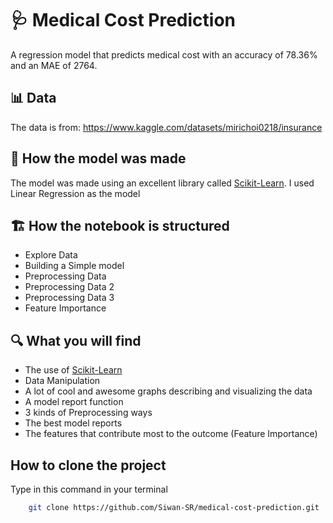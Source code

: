 # 🩺 Medical Cost Prediction 

A regression model that predicts medical cost with an accuracy of 78.36% and an MAE of 2764.

## 📊 Data

The data is from: https://www.kaggle.com/datasets/mirichoi0218/insurance

## 🥧 How the model was made

The model was made using an excellent library called [Scikit-Learn](https://scikit-learn.org/stable/). I used Linear Regression as the model

## 🏗️ How the notebook is structured

* Explore Data
* Building a Simple model
* Preprocessing Data
* Preprocessing Data 2
* Preprocessing Data 3
* Feature Importance

## 🔍 What you will find

* The use of [Scikit-Learn](https://scikit-learn.org/stable/)
* Data Manipulation
* A lot of cool and awesome graphs describing and visualizing the data
* A model report function
* 3 kinds of Preprocessing ways
* The best model reports
* The features that contribute most to the outcome (Feature Importance)

## How to clone the project

Type in this command in your terminal

```bash
    git clone https://github.com/Siwan-SR/medical-cost-prediction.git
```
